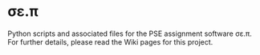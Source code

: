 # σε.π

Python scripts and associated files for the PSE assignment software σε.π. For further details, please read the Wiki pages for this project.

